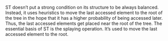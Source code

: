 ST doesn’t put a strong condition on its structure to be always balanced. 
Instead, it uses heuristics to move the last accessed element to the root of the tree in the hope that it has a higher probability of being accessed later. 
Thus, the last accessed elements get placed near the root of the tree.
The essential basis of ST is the splaying operation. 
It’s used to move the last accessed element to the root.


